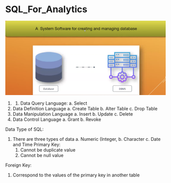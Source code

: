 # SQL_For_Analytics
![Screenshot](DBMS.png)
1. 1.	Data Query Language:
    a.	Select
2.	Data Definition Language
    a.	Create Table
    b.	Alter Table
    c.	Drop Table
3.	Data Manipulation Language
    a.	Insert
    b.	Update
    c.	Delete
4.	Data Control Language
    a.	Grant
    b.	Revoke

Data Type of SQL:
1.	There are three types of data
    a.	Numeric (Integer, 
    b.	Character
    c.	Date and Time
Primary Key:
    1.	Cannot be duplicate value
    2.	Cannot be null value

Foreign Key:
1.	Correspond to the values of the primary key in another table

